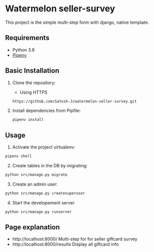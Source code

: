 # Watermelon seller-survey

This project is the simple multi-step form with django, native template.

## Requirements

- Python 3.8
- [Pipenv](https://github.com/pypa/pipenv#installation)



## Basic Installation

1. Clone the repository:

    - Using HTTPS
    ```sh
    https://github.com/Satosh-J/watermelon-seller-survey.git
    ```

2. Install dependencies from Pipfile:

    ```sh
    pipenv install
    ```

## Usage

1. Activate the project virtualenv:

```sh
pipenv shell
```

2. Create tables in the DB by migrating:

```sh
python src/manage.py migrate
```

3. Create an admin user:

```sh
python src/manage.py createsuperuser
```

4. Start the developement server

```sh
python src/manage.py runserver
```

## Page explanation
- http://localhost:8000/
  Multi-step for for seller giftcard survey
- http://localhost:8000/results
  Display all giftcard info